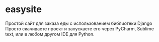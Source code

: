 # easysite
Простой сайт для заказа еды с использованием библиотеки Django
Просто скачиваете проект и запускаете его через PyCharm, Sublime text, или в любом другом IDE для Python.
